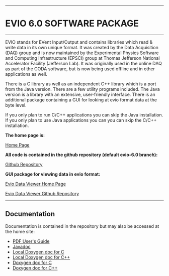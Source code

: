 ----------------------------
# **EVIO 6.0 SOFTWARE PACKAGE**
----------------------------

EVIO stands for EVent Input/Output and contains libraries which read & write
data in its own unique format. It was created by the Data Acquisition (DAQ) group
and is now maintained by the Experimental Physics Software and Computing Infrastructure
(EPSCI) group at Thomas Jefferson National Accelerator Facility (Jefferson Lab).
It was originally used in the online DAQ as part of the CODA software,
but is now being used offline and in other applications as well.

There is a C library as well as an independent C++ library which
is a port from the Java version. There are a few utility programs included.
The Java version is a library with an extensive, user-friendly
interface. There is an additional package containing a GUI for looking at
evio format data at the byte level.

If you only plan to run C/C++ applications you can skip the Java
installation. If you only plan to use Java applications you can
you can skip the C/C++ installation.

**The home page is:**

  [Home Page](https://coda.jlab.org/drupal/content/event-io-evio/)

**All code is contained in the github repository (default evio-6.0 branch):**

  [Github Repository](https://github.com/JeffersonLab/evio)

**GUI package for viewing data in evio format:**

  [Evio Data Viewer Home Page](https://coda.jlab.org/drupal/content/graphical-data-viewer)

  [Evio Data Viewer Github Repository](https://github.com/JeffersonLab/JEventViewer)

-----------------------------
## **Documentation**

Documentation is contained in the repository but may also be accessed at the home site:

* [PDF User's Guide](https://coda.jlab.org/drupal/content/evio-60-users-guide)
* [Javadoc](https://coda.jlab.org/drupal/content/evio-60-javadoc)
* [Local Doxygen doc for C](https://jeffersonlab.github.io/evio/doc/doxygen/C/html/index.html)
* [Local Doxygen doc for C++](https://jeffersonlab.github.io/evio/doc/doxygen/CC/html/index.html)
* [Doxygen doc for C](https://coda.jlab.org/drupal/content/evio-60-doxygen-c)
* [Doxygen doc for C++](https://coda.jlab.org/drupal/content/evio-60-doxygen-c-0)



